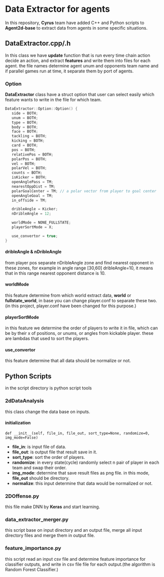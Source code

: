 # Data Extractor for agents
In this repository, **Cyrus**  team have added C++ and Python scripts to **Agent2d-base** to extract data from agents in some specific situations.

## DataExtractor.cpp/.h
In this class we have **update** function that is run every time chain action decide an action, and extract **features** and write them into files for each agent.
the file names determine agent unum and opponents team name and if parallel games run at time, it separate them by port of agents.

### Option
**DataExtractor** class  have a struct option that user can select easily which feature wants to write in the file for which team.
 
 ```c++
 DataExtractor::Option::Option() {
    side = BOTH;
    unum = BOTH;
    type = BOTH;
    body = BOTH;
    face = BOTH;
    tackling = BOTH;
    kicking = BOTH;
    card = BOTH;
    pos = BOTH;
    relativePos = BOTH;
    polarPos = BOTH;
    vel = BOTH;
    polarVel = BOTH;
    counts = BOTH;
    isKicker = BOTH;
    openAnglePass = TM;
    nearestOppDist = TM;
    polarGoalCenter = TM; // a polar vector from player to goal center
    openAngleGoal = TM;
    in_offside = TM;

    dribleAngle = Kicker;
    nDribleAngle = 12;

    worldMode = NONE_FULLSTATE;
    playerSortMode = X;

    use_convertor = true;
}
 ```
 #### dribleAngle  & nDribleAngle
 from player pos separate nDribleAngle zone and find nearest opponent in these zones, for example in angle range [30,60] dribleAngle=10, it means that in this range nearest opponent distance is 10.
  
 #### worldMode
 this feature determine from which world extract data, **world** or **fullstate_world**, in base you can change player.conf to separate these two.(in this project, player.conf have been changed for this purpose.)

#### playerSortMode
in this feature we determine the order of players to write it in file, which can be by their x of positions, or unums, or angles from kickable player. these are lambdas that used to sort the players.

#### use_convertor
this feature determine that all data should be normalize or not.

## Python Scripts
in the script directory is python script tools

### 2dDataAnalysis
this class change the data base on inputs.
#### initialization
```python3
def __init__(self, file_in, file_out, sort_type=None, randomize=0, img_mode=False)
```

 - **file_in**: is input file of data.
 - **file_out**: is output file that result save in it.
 - **sort_type**: sort the order of players.
 - **randomize**: in every state(cycle) randomly select n pair of player in each team and swap their order.
 - **img_mode**: determine that save result files as png file. in this mode, **file_out** should be directory.
 - **normalize**: this input determine that data would be normalized or not.

### 2DOffense.py
this file make DNN by **Keras** and start learning.

### data_extractor_merger.py
this script base on input directory and an output file, merge all input directory files and merge them in output file.

### feature_importance.py
this script read an input csv file and determine feature importance for classifier outputs, and write in csv file file for each output.(the algorithm is Random Forest Classifier.)



